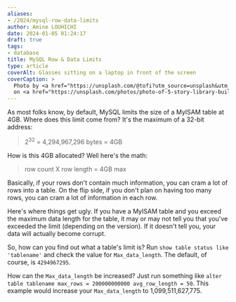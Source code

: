 ```yaml
---
aliases:
- /2024/mysql-row-data-limits
author: Amine LOUHICHI
date: 2024-01-05 01:24:17
draft: true
tags:
- database
title: MySQL Row & Data Limits
type: article
coverAlt: Glasses sitting on a laptop in front of the screen
coverCaption: >
  Photo by <a href="https://unsplash.com/@tofi?utm_source=unsplash&utm_medium=referral&utm_content=creditCopyText">Tobias Fischer</a>
  on <a href="https://unsplash.com/photos/photo-of-5-story-library-building-PkbZahEG2Ng?utm_source=unsplash&utm_medium=referral&utm_content=creditCopyText">Unsplash</a>
---
```


As most folks know, by default, MySQL limits the size of a MyISAM table at 4GB. Where does this limit come from? It's the maximum of a 32-bit address:

> 2<sup>32</sup> = 4,294,967,296 bytes = 4GB

How is this 4GB allocated? Well here's the math:

> row count X row length = 4GB max

Basically, if your rows don't contain much information, you can cram a lot of rows into a table. On the flip side, if you don't plan on having too many rows, you can cram a lot of information in each row.

Here's where things get ugly. If you have a MyISAM table and you exceed the maximum data length for the table, it may or may not tell you that you've exceeded the limit (depending on the version). If it doesn't tell you, your data will actually become corrupt.

So, how can you find out what a table's limit is? Run `show table status like 'tablename'` and check the value for `Max_data_length`. The default, of course, is `4294967295`.

How can the `Max_data_length` be increased? Just run something like `alter table tablename max_rows = 200000000000 avg_row_length = 50`. This example would increase your `Max_data_length` to 1,099,511,627,775.
